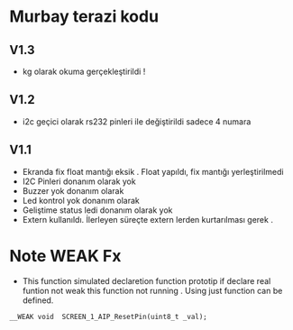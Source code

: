 # Murbay terazi kodu 




## V1.3
- kg olarak okuma gerçekleştirildi !
## V1.2

- i2c geçici olarak rs232 pinleri ile değiştirildi sadece 4 numara 



## V1.1
- Ekranda fix float mantığı eksik . Float yapıldı, fix mantığı yerleştirilmedi 
- I2C Pinleri donanım olarak yok 
- Buzzer yok donanım olarak
- Led kontrol yok donanım olarak
- Geliştime status ledi donanım olarak yok 
- Extern kullanıldı. İlerleyen süreçte extern lerden kurtarılması gerek .




# Note WEAK Fx 
- This function simulated declaretion function prototip 
if declare real funtion not weak this function not running . Using just function can be defined. 
``` 
__WEAK void  SCREEN_1_AIP_ResetPin(uint8_t _val);
```